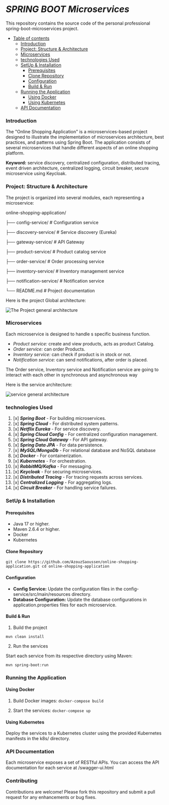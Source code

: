 # **_SPRING BOOT Microservices_**
This repository contains the source code of the personal professional spring-boot-microservices project.

<!-- TOC -->
  * [Table of contents](#table-of-contents)
    * [Introduction](#introduction)
    * [Project: Structure & Architecture](#project--structure--architecture)
    * [Microservices](#microservices)
    * [technologies Used](#technologies-used)
    * [SetUp & Installation](#setup--installation)
      * [Prerequisites](#prerequisites)
      * [Clone Repository](#clone-repository)
      * [Configuration](#configuration)
      * [Build & Run](#build--run)
    * [Running the Application](#running-the-application)
      * [Using Docker](#using-docker)
      * [Using Kubernetes](#using-kubernetes)
    * [API Documentation](#api-documentation)
<!-- TOC -->


### Introduction
The "Online Shopping Application" is a microservices-based project designed to illustrate the implementation of microservices architecture, best practices, and patterns using Spring Boot. The application consists of several microservices that handle different aspects of an online shopping platform.

**Keyword:** service discovery, centralized configuration, distributed tracing, event driven architecture, centralized logging, circuit breaker, secure microservice using Keycloak.

### Project: Structure & Architecture
The project is organized into several modules, each representing a microservice:

online-shopping-application/

├── config-service/ # Configuration service

├── discovery-service/ # Service discovery (Eureka)

├── gateway-service/ # API Gateway

├── product-service/ # Product catalog service

├── order-service/ # Order processing service

├── inventory-service/ # Inventory management service

├── notification-service/ # Notification service

└── README.md # Project documentation

Here is the project Global architecture:

<img src="/home/saoussen/micoservices-parent/assets/architecture.png" title="The Project general architecture"/>

### Microservices

Each microservice is designed to handle s specific business function.

* *Product service:* create and view products, acts as product Catalog.
* *Order service:*  can order Products.
* *Inventory service:* can check if product is in stock or not.
* *Notification service:* can send notifications, after order is placed.

The Order service, Inventory service and Notification service are going to interact with each other in synchronous and asynchronous way

Here is the service architecture:

<img src="/home/saoussen/micoservices-parent/assets/service_archotecture.png" title="service general architecture"/>

### technologies Used
1. [x] ***Spring Boot*** - For building microservices.
2. [x] ***Spring Cloud*** - For distributed system patterns.
3. [x] ***Netflix Eureka*** - For service discovery.
4. [x] ***Spring Cloud Config*** - For centralized configuration management.
5. [x] ***Spring Cloud Gateway*** - For API gateway.
6. [x] ***Spring Data JPA*** - For data persistence.
7. [x] ***MySQL/MongoDb*** - For relational database and NoSQL database
8. [x] ***Docker*** - For containerization.
9. [x] ***Kubernetes*** - For orchestration.
10. [x] ***RabbitMQ/Kafka*** - For messaging.
11. [x] ***Keycloak*** - For securing microservices.
12. [x] ***Distributed Tracing*** - For tracing requests across services.
13. [x] ***Centralized Logging*** - For aggregating logs.
14. [x] ***Circuit Breaker*** - For handling service failures.

### SetUp & Installation

#### Prerequisites

* Java 17 or higher.
* Maven 2.6.4 or higher.
* Docker
* Kubernetes 

#### Clone Repository

`git clone https://github.com/AzouzSaoussen/online-shopping-application.git
cd online-shopping-application`

#### Configuration

* **Config Service:** Update the configuration files in the config-service/src/main/resources directory.
* **Database Configuration:** Update the database configurations in application.properties files for each microservice.

#### Build & Run

1. Build the project 

`mvn clean install `

2. Run the services

Start each service from its respective directory using Maven:

`mvn spring-boot:run`

### Running the Application

#### Using Docker

1. Build Docker images:
`docker-compose build`

2. Start the services:
`docker-compose up`

#### Using Kubernetes

Deploy the services to a Kubernetes cluster using the provided Kubernetes manifests in the k8s/ directory.

### API Documentation

Each microservice exposes a set of RESTful APIs. You can access the API documentation for each service at /swagger-ui.html

### Contributing

Contributions are welcome! Please fork this repository and submit a pull request for any enhancements or bug fixes.


